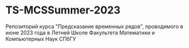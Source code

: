# TS-MCSSummer-2023
Репозиторий курса "Предсказание временных рядов", проводимого в июне 2023 года в Летней Школе Факультета Математики и Компьютерных Наук СПбГУ
